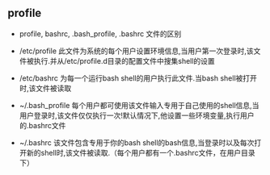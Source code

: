 ## profile

- profile, bashrc, .bash_profile, .bashrc 文件的区别

- /etc/profile 此文件为系统的每个用户设置环境信息,当用户第一次登录时,该文件被执行.并从/etc/profile.d目录的配置文件中搜集shell的设置
- /etc/bashrc 为每一个运行bash shell的用户执行此文件.当bash shell被打开时,该文件被读取
- ~/.bash_profile 每个用户都可使用该文件输入专用于自己使用的shell信息,当用户登录时,该文件仅仅执行一次!默认情况下,他设置一些环境变量,执行用户的.bashrc文件
- ~/.bashrc 该文件包含专用于你的bash shell的bash信息,当登录时以及每次打开新的shell时,该文件被读取.（每个用户都有一个.bashrc文件，在用户目录下）
